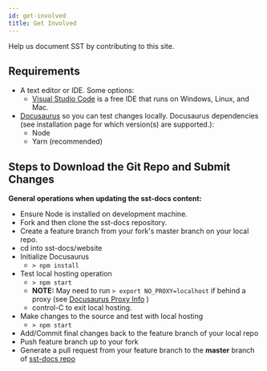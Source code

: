 ```yaml
---
id: get-involved
title: Get Involved
---
```


Help us document SST by contributing to this site.

## Requirements
- A text editor or IDE. Some options:
  - [Visual Studio Code](https://code.visualstudio.com/) is a free IDE that runs on Windows, Linux, and Mac.
- [Docusaurus](https://docusaurus.io/docs/en/installation) so you can test changes locally. Docusaurus dependencies (see installation page for which version(s) are supported.):
  - Node 
  - Yarn (recommended) 

## Steps to Download the Git Repo and Submit Changes

**General operations when updating the sst-docs content:**
   - Ensure Node is installed on development machine.
   - Fork and then clone the sst-docs repository.  
   - Create a feature branch from your fork's master branch on your local repo.
   - cd into sst-docs/website 
   - Initialize Docusaurus 
      - ```> npm install```
   - Test local hosting operation
      - ```> npm start``` 
      - **NOTE:** May need to run ```> export NO_PROXY=localhost``` if behind a proxy (see [Docusaurus Proxy Info](https://docusaurus.io/docs/en/installation#launching-the-server-behind-a-proxy) )
      - control-C to exit local hosting.
   - Make changes to the source and test with local hosting      
      - ```> npm start``` 
   - Add/Commit final changes back to the feature branch of your local repo
   - Push feature branch up to your fork
   - Generate a pull request from your feature branch to the **master** branch of [sst-docs repo](https://github.com/sstsimulator/sst-docs)
